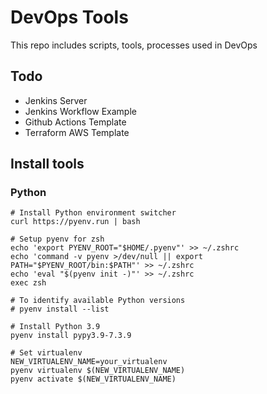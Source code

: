 # DevOps Tools
This repo includes scripts, tools, processes used in DevOps

## Todo
- Jenkins Server
- Jenkins Workflow Example
- Github Actions Template
- Terraform AWS Template

## Install tools
### Python
```
# Install Python environment switcher
curl https://pyenv.run | bash

# Setup pyenv for zsh
echo 'export PYENV_ROOT="$HOME/.pyenv"' >> ~/.zshrc
echo 'command -v pyenv >/dev/null || export PATH="$PYENV_ROOT/bin:$PATH"' >> ~/.zshrc
echo 'eval "$(pyenv init -)"' >> ~/.zshrc
exec zsh

# To identify available Python versions
# pyenv install --list

# Install Python 3.9
pyenv install pypy3.9-7.3.9

# Set virtualenv
NEW_VIRTUALENV_NAME=your_virtualenv
pyenv virtualenv $(NEW_VIRTUALENV_NAME)
pyenv activate $(NEW_VIRTUALENV_NAME)
